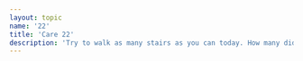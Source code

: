 ```yaml
---
layout: topic
name: '22'
title: 'Care 22'
description: 'Try to walk as many stairs as you can today. How many did you get? What was the most challenging one?'
---
```

